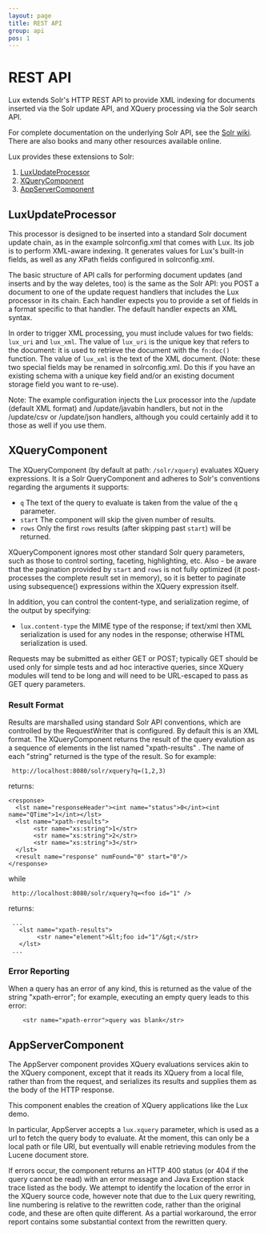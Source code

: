 ```yaml
---
layout: page
title: REST API
group: api
pos: 1
---
```

# REST API #

Lux extends Solr's HTTP REST API to provide XML indexing for documents
inserted via the Solr update API, and XQuery processing via the Solr search
API.

For complete documentation on the underlying Solr API, see the [Solr
wiki](http://wiki.apache.org/solr/).  There are also books and many other
resources available online.

Lux provides these extensions to Solr: 

1. [LuxUpdateProcessor](#luxupdateprocessor)
2. [XQueryComponent](#xquerycomponent)
3. [AppServerComponent](#appservercomponent)

## LuxUpdateProcessor ##

This processor is designed to be inserted into a standard Solr document
update chain, as in the example solrconfig.xml that comes with Lux. Its job
is to perform XML-aware indexing.  It generates values for Lux's built-in
fields, as well as any XPath fields configured in solrconfig.xml.

The basic structure of API calls for performing document updates (and
inserts and by the way deletes, too) is the same as the Solr API: you POST
a document to one of the update request handlers that includes the Lux
processor in its chain.  Each handler expects you to provide a set of
fields in a format specific to that handler.  The default handler expects
an XML syntax.

In order to trigger XML processing, you must include values for two fields:
`lux_uri` and `lux_xml`.  The value of `lux_uri` is the unique key that
refers to the document: it is used to retrieve the document with the
`fn:doc()` function. The value of `lux_xml` is the text of the XML
document. (Note: these two special fields may be renamed in solrconfig.xml.
Do this if you have an existing schema with a unique key field and/or an
existing document storage field you want to re-use).

Note: The example configuration injects the Lux processor into the /update
(default XML format) and /update/javabin handlers, but not in the
/update/csv or /update/json handlers, although you could certainly add it
to those as well if you use them.

## XQueryComponent ##

The XQueryComponent (by default at path: `/solr/xquery`) evaluates XQuery
expressions.  It is a Solr QueryComponent and adheres to Solr's conventions
regarding the arguments it supports:

* `q` The text of the query to evaluate is taken from the value of the `q`
parameter.
* `start` The component will skip the given number of results.
* `rows` Only the first `rows` results (after skipping past `start`) will
be returned.

XQueryComponent ignores most other standard Solr query parameters, such as
those to control sorting, faceting, highlighting, etc.  Also - be aware
that the pagination provided by `start` and `rows` is not fully optimized
(it post-processes the complete result set in memory), so it is better to
paginate using subsequence() expressions within the XQuery expression
itself.

In addition, you can control the content-type, and serialization regime, of the output
by specifying:

* `lux.content-type` the MIME type of the response; if text/xml then XML serialization 
   is used for any nodes in the response; otherwise HTML serialization is used. 

Requests may be submitted as either GET or POST; typically GET should be
used only for simple tests and ad hoc interactive queries, since XQuery
modules will tend to be long and will need to be URL-escaped to pass as GET
query parameters.

### Result Format ###

Results are marshalled using standard Solr API conventions, which are
controlled by the RequestWriter that is configured.  By default this is an
XML format.  The XQueryComponent returns the result of the query evalution
as a sequence of elements in the list named "xpath-results" .  The name of
each "string" returned is the type of the result. So for example:

     http://localhost:8080/solr/xquery?q=(1,2,3)

returns:

    <response>
      <lst name="responseHeader"><int name="status">0</int><int name="QTime">1</int></lst>
      <lst name="xpath-results">
           <str name="xs:string">1</str>
           <str name="xs:string">2</str>
           <str name="xs:string">3</str>
      </lst>
      <result name="response" numFound="0" start="0"/>
    </response>

while 

     http://localhost:8080/solr/xquery?q=<foo id="1" />

returns:

     ...
       <lst name="xpath-results">
            <str name="element">&lt;foo id="1"/&gt;</str>
       </lst>
     ...

### Error Reporting ###

When a query has an error of any kind, this is returned as the value of the
string "xpath-error"; for example, executing an empty query leads to this
error:

        <str name="xpath-error">query was blank</str>

## AppServerComponent ##

The AppServer component provides XQuery evaluations services akin to the
XQuery component, except that it reads its XQuery from a local file, rather
than from the request, and serializes its results and supplies them as the
body of the HTTP response.

This component enables the creation of XQuery applications like the Lux
demo.

In particular, AppServer accepts a `lux.xquery` parameter, which is used as
a url to fetch the query body to evaluate.  At the moment, this can only be
a local path or file URI, but eventually will enable retrieving modules from
the Lucene document store.

If errors occur, the component returns an HTTP 400 status (or 404 if the
query cannot be read) with an error message and Java Exception stack trace
listed as the body.  We attempt to identify the location of the error in
the XQuery source code, however note that due to the Lux query rewriting,
line numbering is relative to the rewritten code, rather than the original
code, and these are often quite different.  As a partial workaround, the
error report contains some substantial context from the rewritten query.


